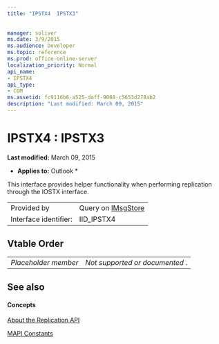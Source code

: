 ```yaml
---
title: "IPSTX4  IPSTX3"
 
 
manager: soliver
ms.date: 3/9/2015
ms.audience: Developer
ms.topic: reference
ms.prod: office-online-server
localization_priority: Normal
api_name:
- IPSTX4
api_type:
- COM
ms.assetid: fc9116b6-a525-daff-9068-c5653d278ab2
description: "Last modified: March 09, 2015"
---
```


# IPSTX4 : IPSTX3

 **Last modified:** March 09, 2015 
  
 * **Applies to:** Outlook * 
  
This interface provides helper functionality when performing replication through the IOSTX interface.
  
|||
|:-----|:-----|
|Provided by  <br/> |Query on [IMsgStore](imsgstoreimapiprop.md) <br/> |
|Interface identifier:  <br/> |IID_IPSTX4  <br/> |
   
## Vtable Order

|||
|:-----|:-----|
| *Placeholder member*  <br/> | *Not supported or documented*  .  <br/> |
   
## See also

#### Concepts

[About the Replication API](about-the-replication-api.md)
  
[MAPI Constants](mapi-constants.md)


